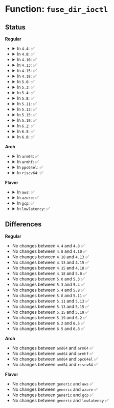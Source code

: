 # Function: <code>fuse_dir_ioctl</code>

## Status
<b>Regular</b>
<ul>
<li>
<details>
<summary>In <code>4.4</code>: ✅</summary>

```c
long int fuse_dir_ioctl(struct file *file, unsigned int cmd, long unsigned int arg);
```

**Collision:** Unique Static

**Inline:** No

**Transformation:** False

**Instances:**

```
In fs/fuse/dir.c (ffffffff81311a00)
Location: fs/fuse/dir.c:1416
Inline: False
```
**Symbols:**

```
ffffffff81311a00-ffffffff81311a3b: fuse_dir_ioctl (STB_LOCAL)
```
</details>
</li>
<li>
<details>
<summary>In <code>4.8</code>: ✅</summary>

```c
long int fuse_dir_ioctl(struct file *file, unsigned int cmd, long unsigned int arg);
```

**Collision:** Unique Static

**Inline:** No

**Transformation:** False

**Instances:**

```
In fs/fuse/dir.c (ffffffff81345ed0)
Location: fs/fuse/dir.c:1423
Inline: False
```
**Symbols:**

```
ffffffff81345ed0-ffffffff81345f0b: fuse_dir_ioctl (STB_LOCAL)
```
</details>
</li>
<li>
<details>
<summary>In <code>4.10</code>: ✅</summary>

```c
long int fuse_dir_ioctl(struct file *file, unsigned int cmd, long unsigned int arg);
```

**Collision:** Unique Static

**Inline:** No

**Transformation:** False

**Instances:**

```
In fs/fuse/dir.c (ffffffff8135bb90)
Location: fs/fuse/dir.c:1439
Inline: False
```
**Symbols:**

```
ffffffff8135bb90-ffffffff8135bbcb: fuse_dir_ioctl (STB_LOCAL)
```
</details>
</li>
<li>
<details>
<summary>In <code>4.13</code>: ✅</summary>

```c
long int fuse_dir_ioctl(struct file *file, unsigned int cmd, long unsigned int arg);
```

**Collision:** Unique Static

**Inline:** No

**Transformation:** False

**Instances:**

```
In fs/fuse/dir.c (ffffffff81370520)
Location: fs/fuse/dir.c:1439
Inline: False
```
**Symbols:**

```
ffffffff81370520-ffffffff8137055b: fuse_dir_ioctl (STB_LOCAL)
```
</details>
</li>
<li>
<details>
<summary>In <code>4.15</code>: ✅</summary>

```c
long int fuse_dir_ioctl(struct file *file, unsigned int cmd, long unsigned int arg);
```

**Collision:** Unique Static

**Inline:** No

**Transformation:** False

**Instances:**

```
In fs/fuse/dir.c (ffffffff81395220)
Location: fs/fuse/dir.c:1436
Inline: False
```
**Symbols:**

```
ffffffff81395220-ffffffff8139525b: fuse_dir_ioctl (STB_LOCAL)
```
</details>
</li>
<li>
<details>
<summary>In <code>4.18</code>: ✅</summary>

```c
long int fuse_dir_ioctl(struct file *file, unsigned int cmd, long unsigned int arg);
```

**Collision:** Unique Static

**Inline:** No

**Transformation:** False

**Instances:**

```
In fs/fuse/dir.c (ffffffff813c4440)
Location: fs/fuse/dir.c:1446
Inline: False
```
**Symbols:**

```
ffffffff813c4440-ffffffff813c447b: fuse_dir_ioctl (STB_LOCAL)
```
</details>
</li>
<li>
<details>
<summary>In <code>5.0</code>: ✅</summary>

```c
long int fuse_dir_ioctl(struct file *file, unsigned int cmd, long unsigned int arg);
```

**Collision:** Unique Static

**Inline:** No

**Transformation:** False

**Instances:**

```
In fs/fuse/dir.c (ffffffff813ddbe0)
Location: fs/fuse/dir.c:1275
Inline: False
```
**Symbols:**

```
ffffffff813ddbe0-ffffffff813ddc1b: fuse_dir_ioctl (STB_LOCAL)
```
</details>
</li>
<li>
<details>
<summary>In <code>5.3</code>: ✅</summary>

```c
long int fuse_dir_ioctl(struct file *file, unsigned int cmd, long unsigned int arg);
```

**Collision:** Unique Static

**Inline:** No

**Transformation:** False

**Instances:**

```
In fs/fuse/dir.c (ffffffff81409890)
Location: fs/fuse/dir.c:1262
Inline: False
```
**Symbols:**

```
ffffffff81409890-ffffffff814098cb: fuse_dir_ioctl (STB_LOCAL)
```
</details>
</li>
<li>
<details>
<summary>In <code>5.4</code>: ✅</summary>

```c
long int fuse_dir_ioctl(struct file *file, unsigned int cmd, long unsigned int arg);
```

**Collision:** Unique Static

**Inline:** No

**Transformation:** False

**Instances:**

```
In fs/fuse/dir.c (ffffffff814231f0)
Location: fs/fuse/dir.c:1318
Inline: False
```
**Symbols:**

```
ffffffff814231f0-ffffffff8142322b: fuse_dir_ioctl (STB_LOCAL)
```
</details>
</li>
<li>
<details>
<summary>In <code>5.8</code>: ✅</summary>

```c
long int fuse_dir_ioctl(struct file *file, unsigned int cmd, long unsigned int arg);
```

**Collision:** Unique Static

**Inline:** No

**Transformation:** False

**Instances:**

```
In fs/fuse/dir.c (ffffffff81472660)
Location: fs/fuse/dir.c:1318
Inline: False
```
**Symbols:**

```
ffffffff81472660-ffffffff8147269b: fuse_dir_ioctl (STB_LOCAL)
```
</details>
</li>
<li>
<details>
<summary>In <code>5.11</code>: ✅</summary>

```c
long int fuse_dir_ioctl(struct file *file, unsigned int cmd, long unsigned int arg);
```

**Collision:** Unique Static

**Inline:** No

**Transformation:** False

**Instances:**

```
In fs/fuse/dir.c (ffffffff8148ce50)
Location: fs/fuse/dir.c:1421
Inline: False
```
**Symbols:**

```
ffffffff8148ce50-ffffffff8148ce8e: fuse_dir_ioctl (STB_LOCAL)
```
</details>
</li>
<li>
<details>
<summary>In <code>5.13</code>: ✅</summary>

```c
long int fuse_dir_ioctl(struct file *file, unsigned int cmd, long unsigned int arg);
```

**Collision:** Unique Static

**Inline:** No

**Transformation:** False

**Instances:**

```
In fs/fuse/dir.c (ffffffff814926b0)
Location: fs/fuse/dir.c:1440
Inline: False
```
**Symbols:**

```
ffffffff814926b0-ffffffff814926ee: fuse_dir_ioctl (STB_LOCAL)
```
</details>
</li>
<li>
<details>
<summary>In <code>5.15</code>: ✅</summary>

```c
long int fuse_dir_ioctl(struct file *file, unsigned int cmd, long unsigned int arg);
```

**Collision:** Unique Static

**Inline:** No

**Transformation:** False

**Instances:**

```
In fs/fuse/dir.c (ffffffff814ea230)
Location: fs/fuse/dir.c:1388
Inline: False
```
**Symbols:**

```
ffffffff814ea230-ffffffff814ea26e: fuse_dir_ioctl (STB_LOCAL)
```
</details>
</li>
<li>
<details>
<summary>In <code>5.19</code>: ✅</summary>

```c
long int fuse_dir_ioctl(struct file *file, unsigned int cmd, long unsigned int arg);
```

**Collision:** Unique Static

**Inline:** No

**Transformation:** False

**Instances:**

```
In fs/fuse/dir.c (ffffffff81578ba0)
Location: fs/fuse/dir.c:1468
Inline: False
```
**Symbols:**

```
ffffffff81578ba0-ffffffff81578bf6: fuse_dir_ioctl (STB_LOCAL)
```
</details>
</li>
<li>
<details>
<summary>In <code>6.2</code>: ✅</summary>

```c
long int fuse_dir_ioctl(struct file *file, unsigned int cmd, long unsigned int arg);
```

**Collision:** Unique Static

**Inline:** No

**Transformation:** False

**Instances:**

```
In fs/fuse/dir.c (ffffffff8161e1a0)
Location: fs/fuse/dir.c:1501
Inline: False
```
**Symbols:**

```
ffffffff8161e1a0-ffffffff8161e1f6: fuse_dir_ioctl (STB_LOCAL)
```
</details>
</li>
<li>
<details>
<summary>In <code>6.5</code>: ✅</summary>

```c
long int fuse_dir_ioctl(struct file *file, unsigned int cmd, long unsigned int arg);
```

**Collision:** Unique Static

**Inline:** No

**Transformation:** False

**Instances:**

```
In fs/fuse/dir.c (ffffffff816562d0)
Location: fs/fuse/dir.c:1567
Inline: False
```
**Symbols:**

```
ffffffff816562d0-ffffffff81656326: fuse_dir_ioctl (STB_LOCAL)
```
</details>
</li>
<li>
<details>
<summary>In <code>6.8</code>: ✅</summary>

```c
long int fuse_dir_ioctl(struct file *file, unsigned int cmd, long unsigned int arg);
```

**Collision:** Unique Static

**Inline:** No

**Transformation:** False

**Instances:**

```
In fs/fuse/dir.c (ffffffff8168fb50)
Location: fs/fuse/dir.c:1668
Inline: False
```
**Symbols:**

```
ffffffff8168fb50-ffffffff8168fba6: fuse_dir_ioctl (STB_LOCAL)
```
</details>
</li>
</ul>
<b>Arch</b>
<ul>
<li>
<details>
<summary>In <code>arm64</code>: ✅</summary>

```c
long int fuse_dir_ioctl(struct file *file, unsigned int cmd, long unsigned int arg);
```

**Collision:** Unique Static

**Inline:** No

**Transformation:** False

**Instances:**

```
In fs/fuse/dir.c (ffff8000105065f0)
Location: fs/fuse/dir.c:1318
Inline: False
```
**Symbols:**

```
ffff8000105065f0-ffff80001050665c: fuse_dir_ioctl (STB_LOCAL)
```
</details>
</li>
<li>
<details>
<summary>In <code>armhf</code>: ✅</summary>

```c
long int fuse_dir_ioctl(struct file *file, unsigned int cmd, long unsigned int arg);
```

**Collision:** Unique Static

**Inline:** No

**Transformation:** False

**Instances:**

```
In fs/fuse/dir.c (c06c2634)
Location: fs/fuse/dir.c:1318
Inline: False
```
**Symbols:**

```
c06c2634-c06c2678: fuse_dir_ioctl (STB_LOCAL)
```
</details>
</li>
<li>
<details>
<summary>In <code>ppc64el</code>: ✅</summary>

```c
long int fuse_dir_ioctl(struct file *file, unsigned int cmd, long unsigned int arg);
```

**Collision:** Unique Static

**Inline:** No

**Transformation:** False

**Instances:**

```
In fs/fuse/dir.c (c00000000064b960)
Location: fs/fuse/dir.c:1318
Inline: False
```
**Symbols:**

```
c00000000064b960-c00000000064b9c8: fuse_dir_ioctl (STB_LOCAL)
```
</details>
</li>
<li>
<details>
<summary>In <code>riscv64</code>: ✅</summary>

```c
long int fuse_dir_ioctl(struct file *file, unsigned int cmd, long unsigned int arg);
```

**Collision:** Unique Static

**Inline:** No

**Transformation:** False

**Instances:**

```
In fs/fuse/dir.c (ffffffe0003728a2)
Location: fs/fuse/dir.c:1318
Inline: False
```
**Symbols:**

```
ffffffe0003728a2-ffffffe0003728f6: fuse_dir_ioctl (STB_LOCAL)
```
</details>
</li>
</ul>
<b>Flavor</b>
<ul>
<li>
<details>
<summary>In <code>aws</code>: ✅</summary>

```c
long int fuse_dir_ioctl(struct file *file, unsigned int cmd, long unsigned int arg);
```

**Collision:** Unique Static

**Inline:** No

**Transformation:** False

**Instances:**

```
In fs/fuse/dir.c (ffffffff8141b7d0)
Location: fs/fuse/dir.c:1318
Inline: False
```
**Symbols:**

```
ffffffff8141b7d0-ffffffff8141b80b: fuse_dir_ioctl (STB_LOCAL)
```
</details>
</li>
<li>
<details>
<summary>In <code>azure</code>: ✅</summary>

```c
long int fuse_dir_ioctl(struct file *file, unsigned int cmd, long unsigned int arg);
```

**Collision:** Unique Static

**Inline:** No

**Transformation:** False

**Instances:**

```
In fs/fuse/dir.c (ffffffff8140c250)
Location: fs/fuse/dir.c:1318
Inline: False
```
**Symbols:**

```
ffffffff8140c250-ffffffff8140c28b: fuse_dir_ioctl (STB_LOCAL)
```
</details>
</li>
<li>
<details>
<summary>In <code>gcp</code>: ✅</summary>

```c
long int fuse_dir_ioctl(struct file *file, unsigned int cmd, long unsigned int arg);
```

**Collision:** Unique Static

**Inline:** No

**Transformation:** False

**Instances:**

```
In fs/fuse/dir.c (ffffffff81417970)
Location: fs/fuse/dir.c:1318
Inline: False
```
**Symbols:**

```
ffffffff81417970-ffffffff814179ab: fuse_dir_ioctl (STB_LOCAL)
```
</details>
</li>
<li>
<details>
<summary>In <code>lowlatency</code>: ✅</summary>

```c
long int fuse_dir_ioctl(struct file *file, unsigned int cmd, long unsigned int arg);
```

**Collision:** Unique Static

**Inline:** No

**Transformation:** False

**Instances:**

```
In fs/fuse/dir.c (ffffffff8142e760)
Location: fs/fuse/dir.c:1318
Inline: False
```
**Symbols:**

```
ffffffff8142e760-ffffffff8142e79b: fuse_dir_ioctl (STB_LOCAL)
```
</details>
</li>
</ul>

## Differences
<b>Regular</b>
<ul>
<li>
No changes between <code>4.4</code> and <code>4.8</code> ✅
</li>
<li>
No changes between <code>4.8</code> and <code>4.10</code> ✅
</li>
<li>
No changes between <code>4.10</code> and <code>4.13</code> ✅
</li>
<li>
No changes between <code>4.13</code> and <code>4.15</code> ✅
</li>
<li>
No changes between <code>4.15</code> and <code>4.18</code> ✅
</li>
<li>
No changes between <code>4.18</code> and <code>5.0</code> ✅
</li>
<li>
No changes between <code>5.0</code> and <code>5.3</code> ✅
</li>
<li>
No changes between <code>5.3</code> and <code>5.4</code> ✅
</li>
<li>
No changes between <code>5.4</code> and <code>5.8</code> ✅
</li>
<li>
No changes between <code>5.8</code> and <code>5.11</code> ✅
</li>
<li>
No changes between <code>5.11</code> and <code>5.13</code> ✅
</li>
<li>
No changes between <code>5.13</code> and <code>5.15</code> ✅
</li>
<li>
No changes between <code>5.15</code> and <code>5.19</code> ✅
</li>
<li>
No changes between <code>5.19</code> and <code>6.2</code> ✅
</li>
<li>
No changes between <code>6.2</code> and <code>6.5</code> ✅
</li>
<li>
No changes between <code>6.5</code> and <code>6.8</code> ✅
</li>
</ul>
<b>Arch</b>
<ul>
<li>
No changes between <code>amd64</code> and <code>arm64</code> ✅
</li>
<li>
No changes between <code>amd64</code> and <code>armhf</code> ✅
</li>
<li>
No changes between <code>amd64</code> and <code>ppc64el</code> ✅
</li>
<li>
No changes between <code>amd64</code> and <code>riscv64</code> ✅
</li>
</ul>
<b>Flavor</b>
<ul>
<li>
No changes between <code>generic</code> and <code>aws</code> ✅
</li>
<li>
No changes between <code>generic</code> and <code>azure</code> ✅
</li>
<li>
No changes between <code>generic</code> and <code>gcp</code> ✅
</li>
<li>
No changes between <code>generic</code> and <code>lowlatency</code> ✅
</li>
</ul>
